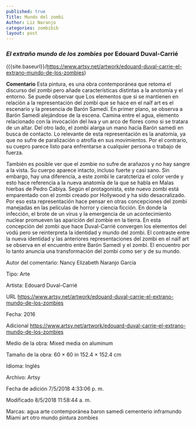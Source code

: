 ```yaml
---
published: true
Title: Mundo del zombi
Author: Liz Naranjo
categories: zombibib
layout: post
---
```

### _El extraño mundo de los zombies_ por Edouard Duval-Carrié

({{site.baseurl}}/https://www.artsy.net/artwork/edouard-duval-carrie-el-extrano-mundo-de-los-zombies)

**Comentario**
Esta pintura, es una obra contemporánea que retoma el discurso del zombi pero añade características distintas a la anotomía y el entorno. Se puede observar que Los elementos que si se mantienen en relación a la representación del zombi que se hace en el naïf art es el escenario y la presencia de Barón Samedí. En primer plano, se observa a Barón Samedí alejándose de la escena. Camina entre el agua, elemento relacionado con la invocación del lwa y un arco de flores como si se tratara de un altar. Del otro lado, el zombi alarga un mano hacia Barón samedí en busca de contacto. Lo relevante de esta representación es la anatomía, ya que no sufre de paralización o atrofia en sus movimientos. Por el contrario, su cuepro parece listo para enfrentarse a cualquier persona o trabajo de fuerza.

También es posible ver que el zombie no sufre de arañazos y no hay sangre a la vista. Su cuerpo aparece intacto, incluso fuerte y casi sano. Sin embargo, hay una diferencia, a este zombi le caratcteriza el color verde y esto hace referencia a la nueva anatomía de la que se habla en Malas hierbas de Pedro Cabiya. Según el protagonista, este nuevo zombi está emparentado con el zombi creado por Hollywood y ha sido desacralizado. Por eso esta representación hace pensar en otras concepciones del zombi manejadas en las películas de horror y ciencia ficción. En donde la infección, el brote de un virus y la emergencia de un acontecimiento nuclear promueven las aparición del zombie en la tierra. En esta concepción del zombi que hace Duval-Carrié convergen los elementos del vodú pero se reinterpreta la identidad y mundo del zombi. El contraste entre la nueva identidad y las anteriores representaciones del zombi en el naïf art se observa en el encuentro entre Barón Samedí y el zombi. El encuentro por lo tanto anuncia una transformación del zombi como ser y de su mundo.

Autor del comentario: Nancy Elizabeth Naranjo García


Tipo: Arte

Artista: Edouard Duval-Carrié

URL 	https://www.artsy.net/artwork/edouard-duval-carrie-el-extrano-mundo-de-los-zombies

Fecha: 2016

Adicional 	https://www.artsy.net/artwork/edouard-duval-carrie-el-extrano-mundo-de-los-zombies

Medio de la obra: Mixed media on aluminum

Tamaño de la obra: 60 × 60 in 152.4 × 152.4 cm

Idioma: Inglés

Archivo: Artsy

Fecha de adición 	7/5/2018 4:33:06 p. m.

Modificado 	8/5/2018 11:58:44 a. m.

Marcas: agua arte contemporánea baron samedi cementerio inframundo Miami art otro mundo pintura zombies
